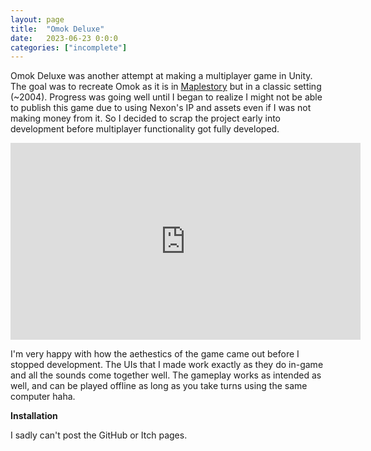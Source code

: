 ```yaml
---
layout: page
title:  "Omok Deluxe"
date:   2023-06-23 0:0:0
categories: ["incomplete"]
---
```

Omok Deluxe was another attempt at making a multiplayer game in Unity. The goal was to recreate Omok as it is in [Maplestory][maple] but in a classic setting (~2004). Progress was going well until I began to realize I might not be able to publish this game due to using Nexon's IP and assets even if I was not making money from it. So I decided to scrap the project early into development before multiplayer functionality got fully developed.

<center><iframe width="560" height="315" src="https://www.youtube-nocookie.com/embed/7VhSKCKSAgM?si=afAjAM8zsyn5PfPw" title="YouTube video player" frameborder="0" allow="accelerometer; autoplay; clipboard-write; encrypted-media; gyroscope; picture-in-picture; web-share" referrerpolicy="strict-origin-when-cross-origin" allowfullscreen></iframe></center>

I'm very happy with how the aethestics of the game came out before I stopped development. The UIs that I made work exactly as they do in-game and all the sounds come together well. The gameplay works as intended as well, and can be played offline as long as you take turns using the same computer haha.

**Installation** 

I sadly can't post the GitHub or Itch pages.

[maple]: https://maplestory.nexon.net/
